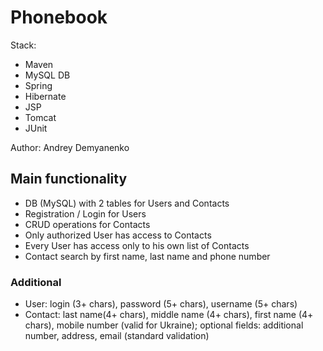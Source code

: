 # Phonebook

Stack:
- Maven
- MySQL DB
- Spring
- Hibernate
- JSP
- Tomcat
- JUnit

Author: Andrey Demyanenko

## Main functionality
- DB (MySQL) with 2 tables for Users and Contacts
- Registration / Login for Users
- CRUD operations for Contacts
- Only authorized User has access to Contacts
- Every User has access only to his own list of Contacts
- Contact search by first name, last name and phone number

### Additional
- User: login (3+ chars), password (5+ chars), username (5+ chars)
- Contact: last name(4+ chars), middle name (4+ chars), first name (4+ chars), mobile number (valid for Ukraine); optional fields: additional number, address, email (standard validation)

